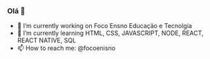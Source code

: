 ### Olá 👋




- 🔭 I’m currently working on Foco Ensno Educação e Tecnolgia
- 🌱 I’m currently learning  HTML, CSS, JAVASCRIPT, NODE, REACT, REACT NATIVE, SQL
- 📫 How to reach me: @focoenisno


